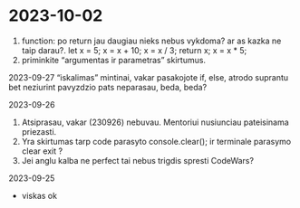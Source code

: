 # 2023-10-02
01. function: po return jau daugiau nieks nebus vykdoma? ar as kazka ne taip darau?.
    let x = 5;
    x = x + 10;
    x = x / 3;
    return x;
    x = x * 5;
3. priminkite “argumentas ir parametras” skirtumus.

2023-09-27
“iskalimas” mintinai, vakar pasakojote if, else, atrodo suprantu bet neziurint pavyzdzio pats neparasau, beda, beda?

2023-09-26
1. Atsiprasau, vakar (230926) nebuvau. Mentoriui nusiunciau pateisinama priezasti.
2. Yra skirtumas tarp code parasyto console.clear(); ir terminale parasymo clear exit ?
3. Jei anglu kalba ne perfect tai nebus trigdis spresti CodeWars?

2023-09-25
- viskas ok
